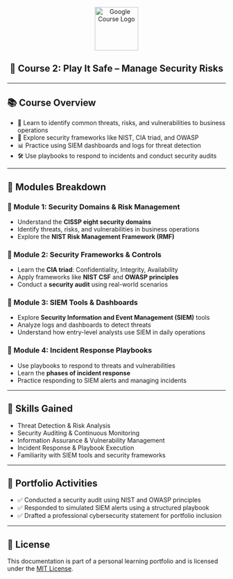 <p align="center">
  <img src="https://upload.wikimedia.org/wikipedia/commons/2/2f/Google_2015_logo.svg" alt="Google Course Logo" width="100"/>
</p>

<h2><p align="center">🔐 Course 2: Play It Safe – Manage Security Risks</p></h2>


---

## 📚 Course Overview

- 🎯 Learn to identify common threats, risks, and vulnerabilities to business operations  
- 🧭 Explore security frameworks like NIST, CIA triad, and OWASP  
- 📊 Practice using SIEM dashboards and logs for threat detection  
- 🛠️ Use playbooks to respond to incidents and conduct security audits

---

## 🧩 Modules Breakdown

### 📌 Module 1: Security Domains & Risk Management

- Understand the **CISSP eight security domains**
- Identify threats, risks, and vulnerabilities in business operations
- Explore the **NIST Risk Management Framework (RMF)**

### 📌 Module 2: Security Frameworks & Controls

- Learn the **CIA triad**: Confidentiality, Integrity, Availability  
- Apply frameworks like **NIST CSF** and **OWASP principles**
- Conduct a **security audit** using real-world scenarios

### 📌 Module 3: SIEM Tools & Dashboards

- Explore **Security Information and Event Management (SIEM)** tools  
- Analyze logs and dashboards to detect threats  
- Understand how entry-level analysts use SIEM in daily operations

### 📌 Module 4: Incident Response Playbooks

- Use playbooks to respond to threats and vulnerabilities  
- Learn the **phases of incident response**  
- Practice responding to SIEM alerts and managing incidents

---

## 🧠 Skills Gained

- Threat Detection & Risk Analysis  
- Security Auditing & Continuous Monitoring  
- Information Assurance & Vulnerability Management  
- Incident Response & Playbook Execution  
- Familiarity with SIEM tools and security frameworks

---

## 🧪 Portfolio Activities

- ✅ Conducted a security audit using NIST and OWASP principles  
- ✅ Responded to simulated SIEM alerts using a structured playbook  
- ✅ Drafted a professional cybersecurity statement for portfolio inclusion

---

## 📜 License

This documentation is part of a personal learning portfolio and is licensed under the [MIT License](https://opensource.org/licenses/MIT).